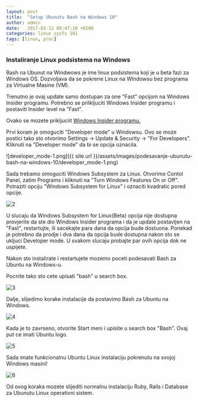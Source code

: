 ```yaml
---
layout: post
title:  "Setup Ubunutu Bash na Windows 10"
author: admir
date:   2017-03-12 09:47:10 +0100
categories: linux sysfs 101
tags: [linux, proc]
---
```


### Instaliranje Linux podsistema na Windows

Bash na Ubunut na Windwows je ime linux podsistema koji je u beta fazi za Windows OS. 
Dozvoljava da se pokrene Linux na WIndowsu bez programa za  Virtualne Masine (VM).

Trenutno je ovaj update samo dostupan za one "Fast" opcijom na Windows Insider programu. 
Potrebno se prilkljuciti Windows Insider programu i postaviti Insider level na "Fast".

Ovako se mozete prikljuciit [Windows Insider programu.](http://www.pcworld.com/article/3038430/windows/how-to-join-the-windows-10-insider-preview-program.html)

Prvi koram je omoguciti  "Developer mode" u Windowsu. Ovo se moze postici tako sto otvorimo Settings -> Update & Security -> "For Developers".  
Kliknuti na "Developer mode" da bi se opcija oznacila.

![developer_mode-1.png]({{ site.url }}/assets/images/podesavanje-ubunutu-bash-na-windows-10/developer_mode-1.png)

Sada trebamo omoguciti Windows Subsystem za Linux. Otvorimo Contol Panel, zatim Programs i kliknuti na "Turn Windows Features On or Off". Potraziti opciju "Windows Subsystem for Linux" i oznaciti kvadratic pored opcije.

![2](/uploads/c3bb7c2116bdec2312a8dc3abde87200/2.png)

U slucaju da Windows Subsystem for Linux(Beta) opcija nije dostupna provjerite da ste dio Windows Insider programa i da je update postavljen na "Fast", restartujte, ili sacekajte para dana da opcija bude dostuona. Ponekad je potrebno da prodje i dva dana da opcija bude dostupna nakon sto se ukljuci Developer mode. U svakom slucaju probajte par ovih opcija dok ne uspijete.

Nakon sto instalirate i restartujete mozemo poceti podesavati Bash za Ubuntu na Windows-u.

Pocnite tako sto cete upisati "bash" u search box.

![3](/uploads/1242a8df9420be37ff77afcea6b325e4/3.png)

Dalje, slijedimo korake instalacije da postavimo Bash za Ubuntu na Windows.

![4](/uploads/0b3789bdcfde3409e4333fdbcd97c0fd/4.png)

Kada je to zavrseno, otvorite Start meni i upisite u search box  "Bash". Ovaj put ce imati Ubuntu logo.

![5](/uploads/cddacc51cddb80f8b8d7afb8d0035530/5.png)

Sada imate funkcionalnu Ubuntu Linux instalaciju pokrenutu na svojoj Windows masini!

![6](/uploads/7e4014fce63c7da3dd8045bf667fba4b/6.png)

Od ovog koraka mozete slijediti normalnu instalaciju Ruby, Rails i Database za Ubunutu Linux operativni sistem.
